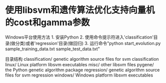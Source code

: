 使用libsvm和遗传算法优化支持向量机的cost和gamma参数
======================

Windows平台使用方法
    1. 安装Python
    2. 使用命令提示符进入'classification'目录(做分类)或者'regression'目录(做回归)
    3. 运行命令"python start_evolution.py sample_training_data.txt sample_test_data.txt"

目录结构
    classification/     genetic algorithm source files for svm classification
    linux/              Linux platform libsvm executables
    misc/               other libsvm files
    pygene/             the Python genetic algorithm package
    regression/         genetic algorithm source files for svm regression
    windows/            Windows platform libsvm executables

